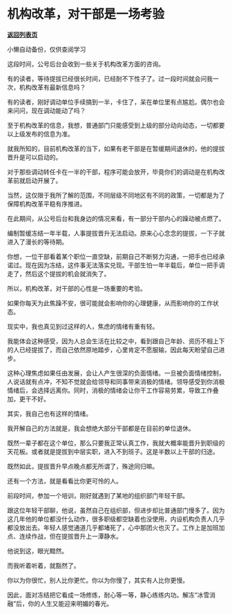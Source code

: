 # 机构改革，对干部是一场考验

[**返回列表页**](/gzh/费曼的小茶馆)

小懒自动备份，仅供查阅学习

这段时间，公号后台会收到一些关于机构改革方面的咨询。

  

有的读者，等待提拔已经很长时间，已经耐不下性子了。过一段时间就会问我一次，机构改革有最新信息吗？

  

有的读者，刚好调动单位手续搞到一半，卡住了，呆在单位里有点尴尬。偶尔也会来问问，现在调动能动了吗？

  

至于机构改革的信息，我想，普通部门只能感受到上级的部分动向动态，一切都要以上级发布的信息为准。

  

就我所知的，目前机构改革的当下，如果有老干部是在暂缓期间退休的，他的提拔晋升是可以启动的。

  

对于那些调动转任卡在一半的干部，程序可能会放开，毕竟你们的调动是在机构改革前就启动开展了。

  

当然，这仅限于我所了解的范围，不同层级不同地区有不同的政策，一切都是为了保障机构改革平稳有序推进。

  

在此期间，从公号后台和我身边的情况来看，有一部分干部内心的躁动被点燃了。

  

编制暂缓冻结一年半载，人事提拔晋升无法启动。原来心心念念的提拔，一下子就进入了漫长的等待期。

  

你想，一位干部看着某个职位一直空缺，前期自己不断努力沟通，一把手也已经承诺过。现在因为冻结，这件事无法落实兑现。干部生怕一年半载后，单位一把手调走了，然后这个提拔的机会就消失了。

  

所以，机构改革，对干部的心性是一场重要的考验。

  

如果你每天为此焦躁不安，很可能就会影响你的心理健康，从而影响你的工作状态。

  

现实中，我也真见到过这样的人，焦虑的情绪有重有轻。

  

我能体会这种感受，因为人总会生活在比较之中，看到跟自己年龄、资历不相上下的人已经提拔了，而自己依然原地踏步，心里肯定不愿服输，因此每天盼望自己进步。

  

这种心理焦虑如果任由发展，会让人产生很深的负面情绪。一旦被负面情绪控制，人说话就有点冲，不知不觉就会给领导和同事带来消极的情绪。领导感受到你消极情绪后，会选择远离你。同时，消极的情绪会让你干工作容易劳累，导致工作叠加，更干不好。

  

其实，我自己也有这样的情绪。

  

我开解自己的方法就是，我会想绝大部分干部都是在目前的单位退休。

  

既然一辈子都在这个单位，那么只要我正常认真工作，我就大概率能晋升到职级的天花板。或者就是提拔到中层实职，进入不到班子。这是半数以上干部的归途。

  

既然如此，提拔晋升早点晚点都无所谓了，殊途同归嘛。

  

还有一个方法，就是看看比你更可怜的人。

  

前段时间，参加一个培训，刚好就遇到了某地的组织部门年轻干部。

  

跟这位年轻干部聊，他说，虽然自己在组织部，但进步却比普通部门慢多了。因为这几年他的单位都没什么动作，很多职级都空缺着也没使用，内设机构负责人几乎都没放出去。年轻人感觉通道几乎都堵死了，心中那团火也灭了。工作上是加班加点、连续作战，但在提拔晋升上一潭静水。

  

他说到这，眼光黯然。

  

而我听着听着，就豁然了。

  

你以为你很忙，别人比你更忙。你以为你慢了，其实有人比你更慢。

  

因此，面对冻结把它看成一场修炼，耐心等一等，静心练练内功。解冻“冰雪消融”后，你的人生又能迎来明媚的春光。

